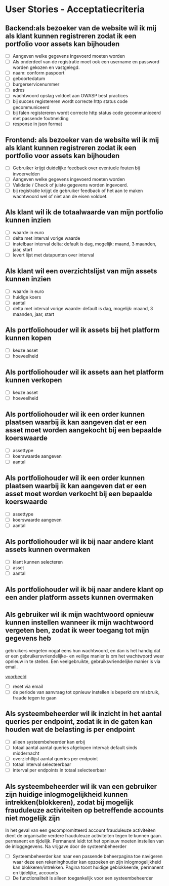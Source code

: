 # User Stories - Acceptatiecriteria

## Backend:als bezoeker van de website wil ik mij als klant kunnen registreren zodat ik een portfolio voor assets kan bijhouden

- [ ] Aangeven welke gegevens ingevoerd moeten worden
- [ ] Als onderdeel van de registratie moet ook een username en password worden gekozen en vastgelegd.
- [ ] naam: conform paspoort
- [ ] geboortedatum
- [ ] burgerservicenummer
- [ ] adres
- [ ] wachtwoord opslag voldoet aan OWASP best practices
- [ ] bij succes registereren wordt correcte http status code gecommuniceerd 
- [ ] bij falen registereren wordt correcte http status code gecommuniceerd met passende foutmelding
- [ ] response in json format

## Frontend: als bezoeker van de website wil ik mij als klant kunnen registreren zodat ik een portfolio voor assets kan bijhouden

- [ ] Gebruiker krijgt duidelijke feedback over eventuele fouten bij invoervelden
- [ ] Aangeven welke gegevens ingevoerd moeten worden
- [ ] Validatie / Check of juiste gegevens worden ingevoerd.
- [ ] bij registratie krijgt de gebruiker feedback of het aan te maken wachtwoord wel of niet aan de eisen voldoet.

## Als klant wil ik de totaalwaarde van mijn portfolio kunnen inzien

- [ ] waarde in euro
- [ ] delta met interval vorige waarde
- [ ] instelbaar interval delta: default is dag, mogelijk: maand, 3 maanden, jaar, start
- [ ] levert lijst met datapunten over interval

## Als klant wil een overzichtslijst van mijn assets kunnen inzien

- [ ] waarde in euro
- [ ] huidige koers
- [ ] aantal
- [ ] delta met interval vorige waarde: default is dag, mogelijk: maand, 3 maanden, jaar, start

## Als portfoliohouder wil ik assets bij het platform kunnen kopen

- [ ] keuze asset
- [ ] hoeveelheid

## Als portfoliohouder wil ik assets aan het platform kunnen verkopen

- [ ] keuze asset
- [ ] hoeveelheid

## Als portfoliohouder wil ik een order kunnen plaatsen waarbij ik kan aangeven dat er een asset moet worden aangekocht bij een bepaalde koerswaarde

- [ ] assettype
- [ ] koerswaarde aangeven
- [ ] aantal 

## Als portfoliohouder wil ik een order kunnen plaatsen waarbij ik kan aangeven dat er een asset moet worden verkocht bij een bepaalde koerswaarde

- [ ] assettype
- [ ] koerswaarde aangeven
- [ ] aantal 

## Als portfoliohouder wil ik bij naar andere klant assets kunnen overmaken

- [ ] klant kunnen selecteren
- [ ] asset  
- [ ] aantal

## Als portfoliohouder wil ik bij naar andere klant op een ander platform assets kunnen overmaken

## Als gebruiker wil ik mijn wachtwoord opnieuw kunnen instellen wanneer ik mijn wachtwoord vergeten ben, zodat ik weer toegang tot mijn gegevens heb

gebruikers vergeten nogal eens hun wachtwoord, en dan is het handig dat er een gebruikersvriendelijke- en veilige manier is om het wachtwoord weer opnieuw in te stellen. Een veelgebruikte, gebruiksvriendelijke manier is via email.

[voorbeeld](https://www.baeldung.com/spring-email)

- [ ] reset via email 
- [ ] de periode van aanvraag tot opnieuw instellen is beperkt om misbruik, fraude tegen te gaan

## Als systeembeheerder wil ik inzicht in het aantal queries per endpoint, zodat ik in de gaten kan houden wat de belasting is per endpoint

- [ ] alleen systeembeheerder kan erbij
- [ ] totaal aantal aantal queries afgelopen interval: default sinds middernacht
- [ ] overzichtlijst aantal queries per endpoint
- [ ] totaal interval selecteerbaar
- [ ] interval per endpoints in totaal selecteerbaar

## Als systeembeheerder wil ik van een gebruiker zijn huidige inlogmogelijkheid kunnen intrekken(blokkeren), zodat bij mogelijk frauduleuze activiteiten op betreffende accounts niet mogelijk zijn

In het geval van een gecompromitteerd account frauduleuze activiteiten  dient de organisatie verdere frauduleuze activiteiten tegen te kunnen gaan. permanent en tijdelijk. Permanent leidt tot het opnieuw moeten instellen van de inloggegevens. Na vrijgave door de systeembeheerder

- [ ] Systeembeheerder kan naar een passende beheerpagina toe navigeren waar deze een rekeninghouder kan opzoeken en zijn inlogmogelijkheid kan blokkeren/intrekken. Pagina toont huidige geblokkeerde, permanent en tijdelijke, accounts
- [ ] De functionaliteit is alleen toegankelijk voor een systeembeheerder
